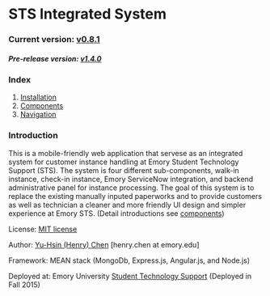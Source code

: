 # STS Integrated System

### Current version: [v0.8.1](https://github.com/henryYHC/STS-Integrated-System/releases/tag/0.8.1)
##### Pre-release version: [v1.4.0](https://github.com/henryYHC/STS-Integrated-System/releases/tag/1.40)

### Index

1. [Installation](logistic/md/installation.md)
2. [Components](logistic/md/components.md)
3. [Navigation](logistic/md/navigation.md)

### Introduction

This is a mobile-friendly web application that servese as an integrated system for customer instance handling at Emory Student Technology Support (STS). The system is four different sub-components, walk-in instance, check-in instance, Emory ServiceNow integration, and backend administrative panel for instance processing. The goal of this system is to replace the existing manually inputed paperworks and to provide customers as well as technician a cleaner and more friendly UI design and simpler experience at Emory STS. (Detail introductions see [components](logistic/md/components.md))

License: [MIT license](LICENSE)

Author: [Yu-Hsin (Henry) Chen](http://yuhsinchen.info) [henry.chen at emory.edu]

Framework: MEAN stack (MongoDb, Express.js, Angular.js, and Node.js)

Deployed at: Emory University [Student Technology Support](http://it.emory.edu/studentdigitallife/support/student-technology-support/) (Deployed in Fall 2015)
